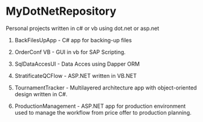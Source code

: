 # MyDotNetRepository

Personal projects written in c# or vb using dot.net or asp.net

1. BackFilesUpApp - C# app for backing-up files

2. OrderConf	VB - GUI in vb for SAP Scripting.

3. SqlDataAccesUI - Data Acces using Dapper ORM

4. StratificateQCFlow - ASP.NET written in VB.NET

5. TournamentTracker	- Multilayered architecture app with object-oriented design written in C#.

6. ProductionManagement - ASP.NET app for production environment used to manage the workflow from price offer to production planning.

